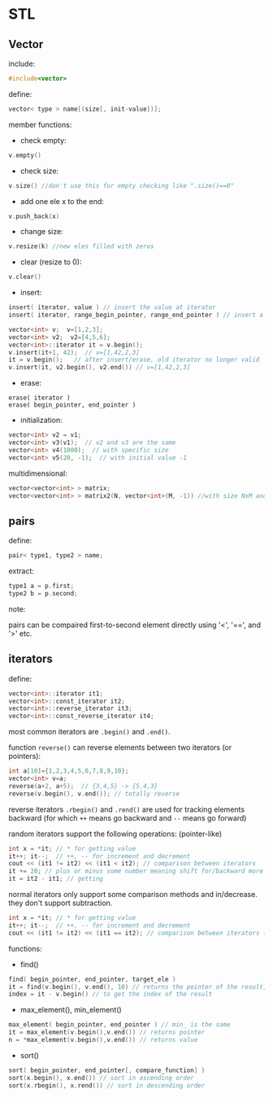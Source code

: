 # STL

## Vector

include:

```cpp
#include<vector>
```

define:

```cpp
vector< type > name[(size[, init-value])];
```

member functions:

* check empty: 

```cpp
v.empty()
```

* check size: 

```cpp
v.size() //don't use this for empty checking like ".size()==0"
```

* add one ele x to the end: 

```cpp
v.push_back(x)
```

* change size: 

```cpp
v.resize(k) //new eles filled with zeros
```

* clear \(resize to 0\): 

```cpp
v.clear()
```

* insert:

```cpp
insert( iterator, value ) // insert the value at iterator
insert( iterator, range_begin_pointer, range_end_pointer ) // insert a part of a vector at iterator

vector<int> v;  v=[1,2,3];
vector<int> v2;  v2=[4,5,6];
vector<int>::iterator it = v.begin();
v.insert(it+1, 42);  // v=[1,42,2,3]
it = v.begin();   // after insert/erase, old iterator no longer valid
v.insert(it, v2.begin(), v2.end()) // v=[1,42,2,3]
```

* erase:

```
erase( iterator )
erase( begin_pointer, end_pointer )
```

* initialization:

```cpp
vector<int> v2 = v1;
vector<int> v3(v1);  // v2 and v3 are the same
vector<int> v4(1000);  // with specific size
vector<int> v5(20, -1);  // with initial value -1
```

multidimensional:

```cpp
vector<vector<int> > matrix;
vector<vector<int> > matrix2(N, vector<int>(M, -1)) //with size NxM and init-value -1
```

## pairs

define:

```cpp
pair< type1, type2 > name;
```

extract:

```cpp
type1 a = p.first;
type2 b = p.second;
```

note:

pairs can be compaired first-to-second element directly using '&lt;', '==', and '&gt;' etc.

## iterators

define:

```cpp
vector<int>::iterator it1;
vector<int>::const_iterator it2;
vector<int>::reverse_iterator it3;
vector<int>::const_reverse_iterator it4;
```

most common iterators are `.begin()` and `.end()`.

function `reverse()` can reverse elements between two iterators \(or pointers\):

```cpp
int a[10]={1,2,3,4,5,6,7,8,9,10};
vector<int> v=a;
reverse(a+2, a+5);  // {3,4,5} -> {5,4,3}
reverse(v.begin(), v.end()); // totally reverse
```

reverse iterators `.rbegin()` and `.rend()` are used for tracking elements backward \(for which `++` means go backward and `--` means go forward\)

random iterators support the following operations: \(pointer-like\)

```cpp
int x = *it; // * for getting value
it++; it--;  // ++, -- for increment and decrement
cout << (it1 != it2) << (it1 < it2); // comparison between iterators
it += 20; // plus or minus some number meaning shift for/backward more than one position
it = it2 - it1; // getting
```

normal iterators only support some comparison methods and in/decrease. they don't support subtraction.

```cpp
int x = *it; // * for getting value
it++; it--;  // ++, -- for increment and decrement
cout << (it1 != it2) << (it1 == it2); // comparison between iterators (only == and !=)
```

functions:

* find\(\)

```cpp
find( begin_pointer, end_pointer, target_ele )
it = find(v.begin(), v.end(), 10) // returns the pointer of the result, if not found, return .end()
index = it - v.begin() // to get the index of the result
```

* max\_element\(\), min\_element\(\)

```cpp
max_element( begin_pointer, end_pointer ) // min_ is the same
it = max_element(v.begin(),v.end()) // returns pointer
n = *max_element(v.begin(),v.end()) // returns value
```

* sort\(\)

```cpp
sort( begin_pointer, end_pointer[, compare_function] )
sort(x.begin(), x.end()) // sort in ascending order
sort(x.rbegin(), x.rend()) // sort in descending order
```



